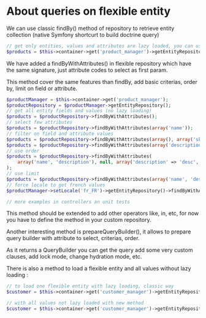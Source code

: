About queries on flexible entity
================================

We can use classic findBy() method of repository to retrieve entity collection (native Symfony shortcurt to build doctrine query)

```php
// get only entities, values and attributes are lazy loaded, you can use any criteria, order, limit 
$products = $this->container->get('product_manager')->getEntityRepository()->findBy(array());

```
We have added a findByWithAttributes() in flexible repository which have the same signature, just attribute codes to select as first param.

This method cover the same features than findBy, add basic criterias, order by, limit on field or attribute.

```php
$productManager = $this->container->get('product_manager');
$productRepository = $productManager->getEntityRepository();
// get all entity fields and values (no lazy loading)
$products = $productRepository->findByWithAttributes();
// select few attributes
$products = $productRepository->findByWithAttributes(array('name'));
// filter on field and attribute values
$products = $productRepository->findByWithAttributes(array(), array('sku' => 'sku-2'));
$products = $productRepository->findByWithAttributes(array('description', 'size'), array('size' => 175));
// use order 
$products = $productRepository->findByWithAttributes(
    array('name', 'description'), null, array('description' => 'desc', 'id' => 'asc')
);
// use limit 
$products = $productRepository->findByWithAttributes(array('name', 'description'), null, null, 10, 0);
// force locale to get french values
$productManager->setLocale('fr_FR')->getEntityRepository()->findByWithAttributes(array('name', 'description'));

// more examples in controllers an unit tests
```

This method should be extended to add other operators like, in, etc, for now you have to define the method in your custom repository.

Another interesting method is prepareQueryBuilder(), it allows to prepare query builder with attribute to select, criterias, order.

As it returns a QueryBuilder you can get the query add some very custom clauses, add lock mode, change hydration mode, etc. 

There is also a method to load a flexible entity and all values without lazy loading : 

```php
// to load one flexible entity with lazy loading, classic way
$customer = $this->container->get('customer_manager')->getEntityRepository()->find($id);

// with all values not lazy loaded with new method
$customer = $this->container->get('customer_manager')->getEntityRepository()->findWithAttributes($id);
```
